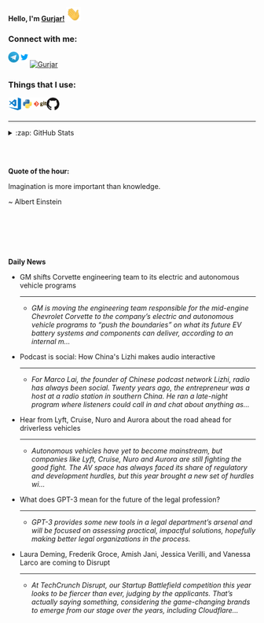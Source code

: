 #### Hello, I'm [Gurjar!](https://GurjarKing.github.io) <img src="https://raw.githubusercontent.com/ABSphreak/ABSphreak/master/gifs/Hi.gif" width="30px"></h2>


### Connect with me:

[<img align="left" alt="Gurjar | Telegram" width="22px" src="https://raw.githubusercontent.com/github/explore/80688e429a7d4ef2fca1e82350fe8e3517d3494d/topics/telegram/telegram.png" />][Telegram]
[<img align="left" alt="Gurjar | Twitter" width="22px" src="https://raw.githubusercontent.com/github/explore/80688e429a7d4ef2fca1e82350fe8e3517d3494d/topics/twitter/twitter.png" />][Twitter]

<br > <a href="https://github.com/GurjarKing"><img src="https://komarev.com/ghpvc/?username=GurjarKing" alt="Gurjar" /></a> <br />

<!-- <br >

![](https://visitor-badge.glitch.me/badge?page_id=GurjarKing)

<br /> -->

### Things that I use:

[<img align="left" alt="Visual Studio Code" width="26px" src="https://raw.githubusercontent.com/github/explore/80688e429a7d4ef2fca1e82350fe8e3517d3494d/topics/visual-studio-code/visual-studio-code.png" />][VSCode]
[<img align="left" alt="Python" width="26px" src="https://raw.githubusercontent.com/github/explore/80688e429a7d4ef2fca1e82350fe8e3517d3494d/topics/python/python.png" />][Python]
[<img align="left" alt="Git" width="26px" src="https://raw.githubusercontent.com/github/explore/80688e429a7d4ef2fca1e82350fe8e3517d3494d/topics/git/git.png" />][Git]
[<img align="left" alt="GitHub" width="26px" src="https://raw.githubusercontent.com/github/explore/78df643247d429f6cc873026c0622819ad797942/topics/github/github.png" />][Github]

<br />
<br />

---
<details>
  <summary>:zap: GitHub Stats</summary>

<img align="left" alt="Gurjar's Github Stats" src="https://github-readme-stats.vercel.app/api?username=GurjarKing&show_icons=true&hide_border=true&count_private=true&include_all_commit=true&theme=algolia" />

</details>

<!-- ### 🔔 My latest tweet
<a href="https://twitter.com/Gurjar_King43" target="_blank">
	<img src="https://github.com/GurjarKing/GurjarKing/raw/master/tweet.png" width="70%" align="center" alt="Click to view on Twitter" title="My latest tweet, as an image"/>
</a> -->
<br>

<pre>

</pre>

**Quote of the hour:**

Imagination is more important than knowledge.

~ Albert Einstein
<pre>

</pre>
<br>
<pre>


</pre>
<strong>Daily News</strong>
  
  - GM shifts Corvette engineering team to its electric and autonomous vehicle programs
     <hr/>
     
      - *GM is moving the engineering team responsible for the mid-engine Chevrolet Corvette to the company’s electric and autonomous vehicle programs to “push the boundaries” on what its future EV battery systems and components can deliver, according to an internal m…*
     
  - Podcast is social: How China's Lizhi makes audio interactive
      <hr/>
      
      - *For Marco Lai, the founder of Chinese podcast network Lizhi, radio has always been social. Twenty years ago, the entrepreneur was a host at a radio station in southern China. He ran a late-night program where listeners could call in and chat about anything as…*
      
  - Hear from Lyft, Cruise, Nuro and Aurora about the road ahead for driverless vehicles
      <hr/>
      
      - *Autonomous vehicles have yet to become mainstream, but companies like Lyft, Cruise, Nuro and Aurora are still fighting the good fight. The AV space has always faced its share of regulatory and development hurdles, but this year brought a new set of hurdles wi…*
      
  - What does GPT-3 mean for the future of the legal profession?
      <hr/>
      
      - *GPT-3 provides some new tools in a legal department’s arsenal and will be focused on assessing practical, impactful solutions, hopefully making better legal organizations in the process.*
       
  - Laura Deming, Frederik Groce, Amish Jani, Jessica Verilli, and Vanessa Larco are coming to Disrupt
      <hr/>
       
       - *At TechCrunch Disrupt, our Startup Battlefield competition this year looks to be fiercer than ever, judging by the applicants. That’s actually saying something, considering the game-changing brands to emerge from our stage over the years, including Cloudflare…*
      

<br />

[VSCode]: https://code.visualstudio.com/
[Python]: https://www.python.org/
[Git]: https://git-scm.com/
[Github]: https://github.com/
[Telegram]: https://t.me/Gurjar_King/
[Twitter]: https://twitter.com/Gurjar_King43/

